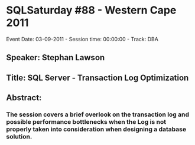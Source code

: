 # SQLSaturday #88 - Western Cape 2011
Event Date: 03-09-2011 - Session time: 00:00:00 - Track: DBA
## Speaker: Stephan Lawson
## Title: SQL Server - Transaction Log Optimization
## Abstract:
### The session covers a brief overlook on the transaction log and possible performance bottlenecks when the Log is not properly taken into consideration when designing a database solution.
